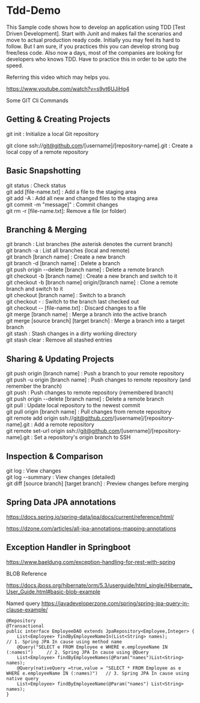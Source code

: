 # Tdd-Demo
This Sample code shows how to develop an application using TDD [Test Driven Development]. 
Start with Junit and makes fail the scenarios and move to actual production ready code.
Initially you may feel its hard to follow. But I am sure, if you practices this you can develop strong bug free/less code.
Also now a days, most of the companies are looking for developers who knows TDD.
Have to practice this in order to be upto the speed.


Referring this video which may helps you.

https://www.youtube.com/watch?v=s9vt6UJiHg4




Some GIT Cli Commands

Getting & Creating Projects
----------------------------

git init : 	Initialize a local Git repository

git clone ssh://git@github.com/[username]/[repository-name].git  : 	Create a local copy of a remote repository


Basic Snapshotting
-------------------

git status               : Check status<br>
git add [file-name.txt]	 : Add a file to the staging area<br>
git add -A               : Add all new and changed files to the staging area<br>
git commit -m "message]" : Commit changes<br>
git rm -r [file-name.txt]: Remove a file (or folder)<br>


Branching & Merging
-------------------

git branch	: List branches (the asterisk denotes the current branch)<br>
git branch -a	 : List all branches (local and remote)<br>
git branch [branch name]	: Create a new branch<br>
git branch -d [branch name]	 : Delete a branch<br>
git push origin --delete [branch name]	 : Delete a remote branch<br>
git checkout -b [branch name]	 : Create a new branch and switch to it<br>
git checkout -b [branch name] origin/[branch name]	 : Clone a remote branch and switch to it<br>
git checkout [branch name]	 : Switch to a branch<br>
git checkout -	: Switch to the branch last checked out<br>
git checkout -- [file-name.txt]	 : Discard changes to a file<br>
git merge [branch name]	 : Merge a branch into the active branch<br>
git merge [source branch] [target branch]	 : Merge a branch into a target branch<br>
git stash	: Stash changes in a dirty working directory<br>
git stash clear : 	Remove all stashed entries<br>

Sharing & Updating Projects
---------------------------

git push origin [branch name]	   :  Push a branch to your remote repository<br>
git push -u origin [branch name] :  Push changes to remote repository (and remember the branch)<br>
git push	: Push changes to remote repository (remembered branch)<br>
git push origin --delete [branch name]	: Delete a remote branch<br>
git pull	: Update local repository to the newest commit<br>
git pull origin [branch name]	 : Pull changes from remote repository<br>
git remote add origin ssh://git@github.com/[username]/[repository-name].git	 : Add a remote repository<br>
git remote set-url origin ssh://git@github.com/[username]/[repository-name].git	 : Set a repository's origin branch to SSH<br>


Inspection & Comparison
-----------------------

git log	: View changes<br>
git log --summary	: View changes (detailed)<br>
git diff [source branch] [target branch]	: Preview changes before merging<br>



Spring Data JPA annotations
---------------------------

https://docs.spring.io/spring-data/jpa/docs/current/reference/html/

https://dzone.com/articles/all-jpa-annotations-mapping-annotations

Exception Handler in Springboot
-------------------------------

https://www.baeldung.com/exception-handling-for-rest-with-spring


BLOB Reference

https://docs.jboss.org/hibernate/orm/5.3/userguide/html_single/Hibernate_User_Guide.html#basic-blob-example


Named query
https://javadeveloperzone.com/spring/spring-jpa-query-in-clause-example/

    @Repository
    @Transactional
    public interface EmployeeDAO extends JpaRepository<Employee,Integer> {
        List<Employee> findByEmployeeNameIn(List<String> names);                // 1. Spring JPA In cause using method name
        @Query("SELECT e FROM Employee e WHERE e.employeeName IN (:names)")     // 2. Spring JPA In cause using @Query
        List<Employee> findByEmployeeNames(@Param("names")List<String> names);
        @Query(nativeQuery =true,value = "SELECT * FROM Employee as e WHERE e.employeeName IN (:names)")   // 3. Spring JPA In cause using native query
        List<Employee> findByEmployeeName(@Param("names") List<String> names);
    }
